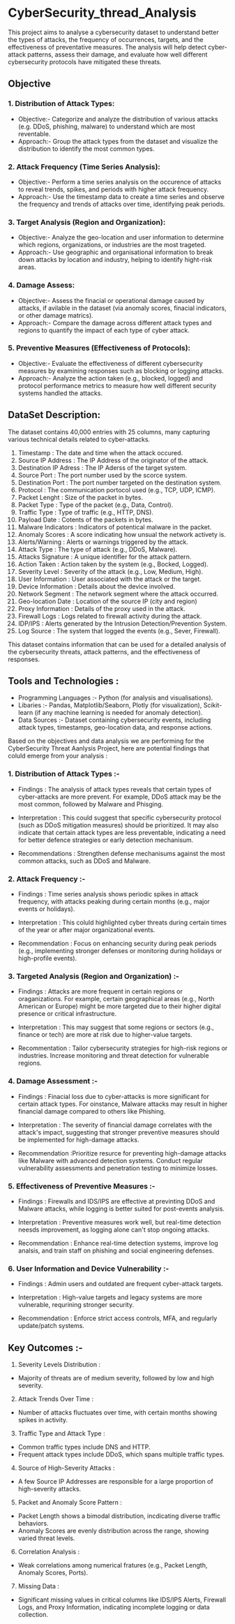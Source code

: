 # CyberSecurity_thread_Analysis
This project aims to analyse a cybersecurity dataset to understand better the types of attacks, the frequency of occurrences, targets, and the effectiveness of preventative measures. The analysis will help detect cyber-attack patterns, assess their damage, and evaluate how well different cybersecurity protocols have mitigated these threats.
## Objective 
### 1. Distribution of Attack Types:
- Objective:- Categorize and analyze the distribution of various attacks (e.g. DDoS, phishing, malware) to understand which are most reventable.
- Approach:- Group the attack types from the dataset and visualize the distribution to identify the most common types.
  
### 2. Attack Frequency (Time Series Analysis):
- Objective:- Perform a time series analysis on the occurence of attacks to reveal trends, spikes, and periods with higher attack frequency.
- Approach:- Use the timestamp data to create a time series and observe the frequency and trends of attacks over time, identifying peak periods.

### 3. Target Analysis (Region and Organization):
- Objective:- Analyze the geo-location and user information to determine which regions, organizations, or industries are the most trageted.
- Approach:- Use geographic and organisational information to break down attacks by location and industry, helping to identify hight-risk areas.

### 4. Damage Assess:
- Objective:- Assess the finacial or operational damage caused by attacks, if avilable in the dataset (via anomaly scores, finacial indicators, or other damage matrics).
- Approach:- Compare the damage across different attack types and regions to quantify the impact of each type of cyber attack.

### 5. Preventive Measures (Effectiveness of Protocols):
- Objective:- Evaluate the effectiveness of different cybersecurity measures by examining responses such as blocking or logging attacks.
- Approach:- Analyze the action taken (e.g., blocked, logged) and protocol performance metrics to measure how well different security systems handled the attacks.

## DataSet Description:
The dataset contains 40,000 entries with 25 columns, many capturing various technical details related to cyber-attacks.

1. Timestamp : The date and time when the attack occured.
2. Source IP Address : The IP Address of the originator of the attack.
3. Destination IP Adress : The IP Aderss of the target system.
4. Source Port : The port number used by the scorce system.
5. Destination Port : The port number targeted on the destination system.
6. Protocol : The communication portocol used (e.g., TCP, UDP, ICMP).
7. Packet Lenght : Size of the packet in bytes.
8. Packet Type : Type of the packet (e.g., Data, Control).
9. Traffic Type : Type of traffic (e.g., HTTP, DNS).
10. Payload Date : Cotents of the packets in bytes.
11. Malware Indicators : Indicators of potentical malware in the packet.
12. Anomaly Scores : A score indicating how unsual the network activety is.
13. Alerts/Warning : Alerts or warnings triggered by the attack.
14. Attack Type : The type of attack (e.g., DDoS, Malware).
15. Attacks Signature : A unique identifler for the attack pattern.
16. Action Taken : Action taken by the system (e.g., Bocked, Logged).
17. Severity Level : Severity of the attack (e.g., Low, Medium, High).
18. User Information : User associated with the attack or the target.
19. Device Information : Details about the device involved.
20. Network Segment : The network segment where the attack occurred.
21. Geo-location Date : Location of the source IP (city and region)
22. Proxy Information : Details of the proxy used in the attack.
23. Firewall Logs : Logs related to firewall activity during the attack.
24. IDP/IPS : Alerts generated by the Intrusion Detection/Prevention System.
25. Log Source : The system that logged the events (e.g., Sever, Firewall).

This dataset contains information that can be used for a detailed analysis of the cybersecurity threats, attack patterns, and the effectiveness of responses.

## Tools and Technologies : 
- Programming Languages :- Python (for analysis and visualisations).
- Libaries :- Pandas, Matplotlib/Seaborn, Plotly (for visualization), Scikit-learn (if any machine learning is needed for anomaly detection).
- Data Sources :- Dataset containing cybersecurity events, including attack types, timestamps, geo-location data, and response actions.

Based on the objectives and data analysis we are performing for the CyberSecurity Threat Aanlysis Project, here are potential findings that coluld emerge from your analysis :

### 1. Distribution of Attack Types :-
- Findings : The analysis of attack types reveals that certain types of cyber-attacks are more prevent. For example, DDoS attack may be the most common, followed by Malware and Phisging.
  
- Interpretation : This could suggest that specific cybersecurity protocol (such as DDoS mitigation measures) should be prioritized. It may also indicate that certain attack types are less preventable, indicating a need for better defence strategies or early detection mechanisum.
  
- Recommendations : Strengthen defense mechanisums against the most common attacks, such as DDoS and Malware.

### 2. Attack Frequency :-
- Findings : Time series analysis shows periodic spikes in attack frequency, with attacks peaking during certain months (e.g., major events or holidays).
  
- Interpretation : This coluld highlighted cyber threats during certain times of the year or after major organizational events.

- Recommendation : Focus on enhancing security during peak periods (e.g., implementing stronger defenses or monitoring during holidays or high-profile events).

### 3. Targeted Analysis (Region and Organization) :-
- Findings : Attacks are more frequent in certain regions or oraganizations. For example, certain geographical areas (e.g., North American or Europe) might be more targeted due to their higher digital presence or critical infrastructure.

- Interpretation : This may suggest that some regions or sectors (e.g., finance or tech) are more at risk due to higher-value targets.

- Recommentation : Tailor cybersecurity strategies for high-risk regions or industries. Increase monitoring and threat detection for vulnerable regions.

### 4. Damage Assessment :-
- Findings : Finacial loss due to cyber-attacks is more significant for certain attack types. For oinstance, Malware attacks may result in higher financial damage compared to others like Phishing.

- Interpretation : The severity of financial damage correlates with the attack's impact, suggesting that stronger preventive measures should be implemented for high-damage attacks.

- Recommendation :Prioritize resurce for preventing high-damage attacks like Malware with advanced detection systems. Conduct regular vulnerability assessments and penetration testing to minimize losses.

### 5. Effectiveness of Preventive Measures :-
- Findings : Firewalls and IDS/IPS are effective at previnting DDoS and Malware attacks, while logging is better suited for post-events analysis.

- Interpretation : Preventive measures work well, but real-time detection neesds improvement, as logging alone can't stop ongoing attacks.

- Recommendation : Enhance real-time detection systems, improve log analsis, and train staff on phishing and social engineering defenses.

### 6. User Information and Device Vulnerability :-
- Findings : Admin users and outdated are frequent cyber-attack targets.

- Interpretation : High-value targets and legacy systems are more vulnerable, requrining stronger security.

- Recommendation : Enforce strict access controls, MFA, and regularly update/patch systems.

## Key Outcomes :-
1. Severity Levels Distribution :
- Majority of threats are of medium severity, followed by low and high severity.

2. Attack Trends Over Time :
- Number of attacks fluctuates over time, with certain months showing spikes in activity.

3. Traffic Type and Attack Type :
- Common traffic types include DNS and HTTP.
- Frequent attack types include DDoS, which spans multiple traffic types.

4. Source of High-Severity Attacks :
- A few Source IP Addresses are responsible for a large proportion of high-severity attacks.

5. Packet and Anomaly Score Pattern :
- Packet Length shows a bimodal distribution, incdicating diverse traffic behaviors.
- Anomaly Scores are evenly distribution across the range, showing varied threat levels.

6. Correlation Analysis :
- Weak correlations among numerical fratures (e.g., Packet Length, Anomaly Scores, Ports).

7. Missing Data :
- Significant missing values in critical columns like IDS/IPS Alerts, Firewall Logs, and Proxy Information, indicating incomplete logging or data collection.





